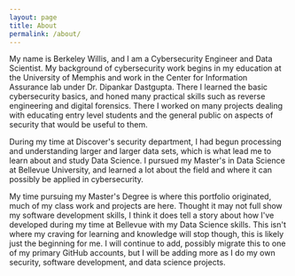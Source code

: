 ```yaml
---
layout: page
title: About
permalink: /about/
---
```


My name is Berkeley Willis, and I am a Cybersecurity Engineer and Data Scientist. My background of cybersecurity work begins in my education at the University  of Memphis and work in the Center for Information Assurance lab under Dr. Dipankar Dastgupta. There I learned the basic cybersecurity basics, and honed many practical skills such as reverse engineering and digital forensics. There I worked on many projects dealing with educating entry level students and the general public on aspects of security that would be useful to them.

During my time at Discover's security department, I had begun processing and understanding larger and larger data sets, which is what lead me to learn about and study Data Science. I pursued my Master's in Data Science at Bellevue University, and learned a lot about the field and where it can possibly be applied in cybersecurity.

My time pursuing my Master's Degree is where this portfolio originated, much of my class work and projects are here. Thought it may not full show my software development skills, I think it does tell a story about how I've developed during my time at Bellevue with my Data Science skills. This isn't where my craving for learning and knowledge will stop though, this is likely just the beginning for me. I will continue to add, possibly migrate this to one of my primary GitHub accounts, but I will be adding more as I do my own security, software development, and data science projects.
